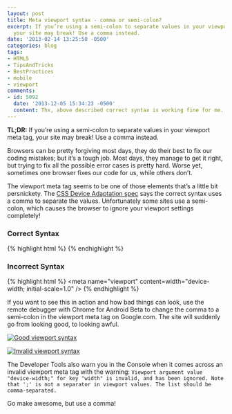 ```yaml
---
layout: post
title: Meta viewport syntax - comma or semi-colon?
excerpt: If you’re using a semi-colon to separate values in your viewport meta tag,
  your site may break! Use a comma instead.
date: '2013-02-14 13:25:50 -0500'
categories: blog
tags:
- HTML5
- TipsAndTricks
- BestPractices
- mobile
- viewport
comments:
- id: 5092
  date: '2013-12-05 15:34:23 -0500'
  content: Thx, above described correct syntax is working fine for me.
---
```


**TL;DR:** If you’re using a semi-colon to separate values in your viewport meta tag, your site may break! Use a comma instead.

Browsers can be pretty forgiving most days, they do their best to fix our coding mistakes; but it’s a tough job.  Most days, they manage to get it right, but trying to fix all the possible error cases is pretty hard.  Worse yet, sometimes one browser fixes our code for us, while others don’t.

The viewport meta tag seems to be one of those elements that’s a little bit persnickety.  The [CSS Device Adaptation spec](http://dev.w3.org/csswg/css-device-adapt/) says the correct syntax uses a comma to separate the values.  Unfortunately some sites use a semi-colon, which causes the browser to ignore your viewport settings completely!

### Correct Syntax

{% highlight html %}
<meta name="viewport" content="width=device-width, initial-scale=1.0" />
{% endhighlight %}

### Incorrect Syntax

{% highlight html %}
<meta name="viewport" content=width="device-width; initial-scale=1.0" />
{% endhighlight %}

If you want to see this in action and how bad things can look, use the remote debugger with Chrome for Android Beta to change the comma to a semi-colon in the viewport meta tag on Google.com.  The site will suddenly go from looking good, to looking awful.

[![Good viewport syntax](/assets/vp-comma-180x300.png)](/assets/vp-comma.png)

[![Invalid viewport syntax](/assets/vp-semicolon-180x300.png)](/assets/vp-semicolon.png)

<div style="clear:both;"></div>

The Developer Tools also warn you in the Console when it comes across an invalid viewport meta tag with the warning: `Viewport argument value "device-width;" for key "width" is invalid, and has been ignored. Note that ';' is not a separator in viewport values. The list should be comma-separated.`

Go make awesome, but use a comma!